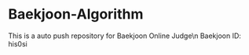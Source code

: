 # Baekjoon-Algorithm
This is a auto push repository for Baekjoon Online Judge\n
Baekjoon ID: his0si
